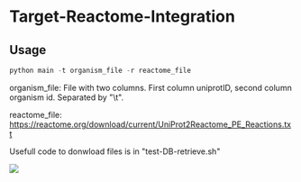 # Target-Reactome-Integration

## Usage

```python
python main -t organism_file -r reactome_file
```
organism_file: File with two columns. First column uniprotID, second column organism id. Separated by "\t".

reactome_file: <https://reactome.org/download/current/UniProt2Reactome_PE_Reactions.txt>

Usefull code to donwload files is in "test-DB-retrieve.sh"

<img src="https://docs.google.com/drawings/d/1EFg9wkkmf-5GqTyPIOMkNUvf1hZ3m4qzz-aG9hS8yiU/export/png"/>
